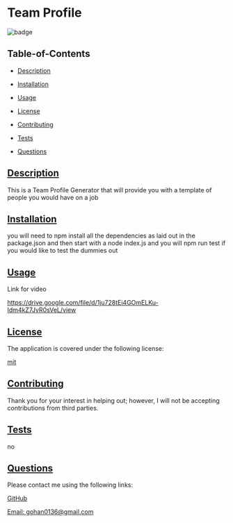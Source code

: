 # Team Profile
  
  
  ![badge](https://img.shields.io/badge/license-mit-blue)
    

  ## Table-of-Contents

  * [Description](#description)
  * [Installation](#installation)
  * [Usage](#usage)
  
  * [License](#license)
    
  * [Contributing](#contributing)
  * [Tests](#tests)
  * [Questions](#questions)
  
  ## [Description](#table-of-contents)

 This is a Team Profile Generator that will provide you with a template of people you would have on a job 
  ## [Installation](#table-of-contents)

  you will need to npm install all the dependencies as laid out in the package.json and then start with a node index.js
  and you will npm run test if you would like to test the dummies out 
  ## [Usage](#table-of-contents)

Link for video 
  
  https://drive.google.com/file/d/1ju728tEi4GOmELKu-Idm4kZ7JvR0sVeL/view
  ## [License](#table-of-contents)

  The application is covered under the following license:

  
  [mit](https://choosealicense.com/licenses/mit)
    
    

  ## [Contributing](#table-of-contents)
  
  
  Thank you for your interest in helping out; however, I will not be accepting contributions from third parties.
    

  ## [Tests](#table-of-contents)

  no

  ## [Questions](#table-of-contents)

  Please contact me using the following links:

  [GitHub](https://github.com/CouagarChan)

  [Email: gohan0136@gmail.com](mailto:gohan0136@gmail.com)
